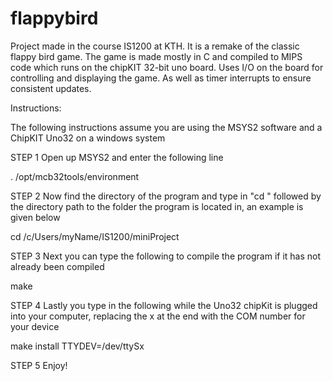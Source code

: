# flappybird
Project made in the course IS1200 at KTH. It is a remake of the classic flappy bird game. The game is made mostly in C and compiled to MIPS code which runs on the chipKIT 32-bit uno board. Uses I/O on the board for controlling and displaying the game. As well as timer interrupts to ensure consistent updates. 

Instructions:

The following instructions assume you are using the MSYS2 software and a ChipKIT Uno32 on a windows system

STEP 1
Open up MSYS2 and enter the following line

. /opt/mcb32tools/environment

STEP 2
Now find the directory of the program and type in "cd " followed by the directory path to the folder the program is located in, an example is given below

cd /c/Users/myName/IS1200/miniProject

STEP 3
Next you can type the following to compile the program if it has not already been compiled

make

STEP 4
Lastly you type in the following while the Uno32 chipKit is plugged into your computer, replacing the x at the end with the COM number for your device

make install TTYDEV=/dev/ttySx

STEP 5
Enjoy!

